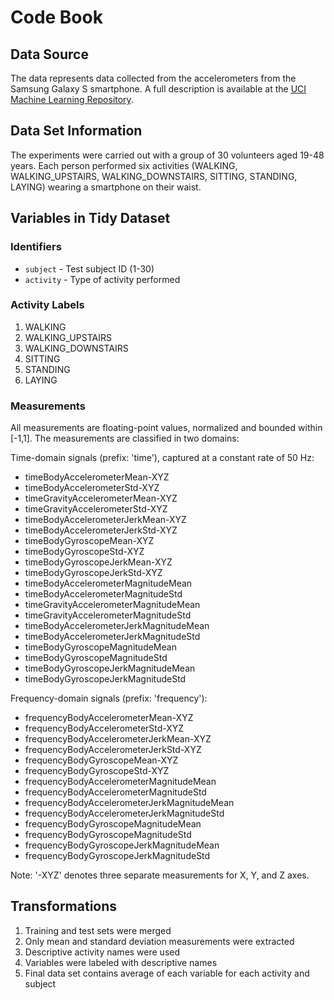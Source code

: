 # Code Book

## Data Source
The data represents data collected from the accelerometers from the Samsung Galaxy S smartphone. A full description is available at the [UCI Machine Learning Repository](http://archive.ics.uci.edu/ml/datasets/Human+Activity+Recognition+Using+Smartphones).

## Data Set Information
The experiments were carried out with a group of 30 volunteers aged 19-48 years. Each person performed six activities (WALKING, WALKING_UPSTAIRS, WALKING_DOWNSTAIRS, SITTING, STANDING, LAYING) wearing a smartphone on their waist.

## Variables in Tidy Dataset

### Identifiers
* `subject` - Test subject ID (1-30)
* `activity` - Type of activity performed

### Activity Labels
1. WALKING
2. WALKING_UPSTAIRS
3. WALKING_DOWNSTAIRS
4. SITTING
5. STANDING
6. LAYING

### Measurements
All measurements are floating-point values, normalized and bounded within [-1,1].
The measurements are classified in two domains:

Time-domain signals (prefix: 'time'), captured at a constant rate of 50 Hz:
* timeBodyAccelerometerMean-XYZ
* timeBodyAccelerometerStd-XYZ
* timeGravityAccelerometerMean-XYZ
* timeGravityAccelerometerStd-XYZ
* timeBodyAccelerometerJerkMean-XYZ
* timeBodyAccelerometerJerkStd-XYZ
* timeBodyGyroscopeMean-XYZ
* timeBodyGyroscopeStd-XYZ
* timeBodyGyroscopeJerkMean-XYZ
* timeBodyGyroscopeJerkStd-XYZ
* timeBodyAccelerometerMagnitudeMean
* timeBodyAccelerometerMagnitudeStd
* timeGravityAccelerometerMagnitudeMean
* timeGravityAccelerometerMagnitudeStd
* timeBodyAccelerometerJerkMagnitudeMean
* timeBodyAccelerometerJerkMagnitudeStd
* timeBodyGyroscopeMagnitudeMean
* timeBodyGyroscopeMagnitudeStd
* timeBodyGyroscopeJerkMagnitudeMean
* timeBodyGyroscopeJerkMagnitudeStd

Frequency-domain signals (prefix: 'frequency'):
* frequencyBodyAccelerometerMean-XYZ
* frequencyBodyAccelerometerStd-XYZ
* frequencyBodyAccelerometerJerkMean-XYZ
* frequencyBodyAccelerometerJerkStd-XYZ
* frequencyBodyGyroscopeMean-XYZ
* frequencyBodyGyroscopeStd-XYZ
* frequencyBodyAccelerometerMagnitudeMean
* frequencyBodyAccelerometerMagnitudeStd
* frequencyBodyAccelerometerJerkMagnitudeMean
* frequencyBodyAccelerometerJerkMagnitudeStd
* frequencyBodyGyroscopeMagnitudeMean
* frequencyBodyGyroscopeMagnitudeStd
* frequencyBodyGyroscopeJerkMagnitudeMean
* frequencyBodyGyroscopeJerkMagnitudeStd

Note: '-XYZ' denotes three separate measurements for X, Y, and Z axes.

## Transformations
1. Training and test sets were merged
2. Only mean and standard deviation measurements were extracted
3. Descriptive activity names were used
4. Variables were labeled with descriptive names
5. Final data set contains average of each variable for each activity and subject
